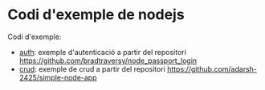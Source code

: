 # Codi d'exemple de nodejs

Codi d'exemple:

* [auth](./auth/): exemple d'autenticació a partir del repositori https://github.com/bradtraversy/node_passport_login
* [crud](./crud/): exemple de crud a partir del repositori https://github.com/adarsh-2425/simple-node-app

